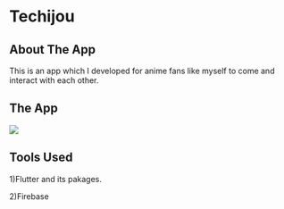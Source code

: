 # Techijou

## About The App

This is an app which I developed for anime fans like myself to come and interact with each other.

## The App

<img src='https://im3.ezgif.com/tmp/ezgif-3-ecd0ccf899.gif'>

## Tools Used

1)Flutter and its pakages.

2)Firebase 


